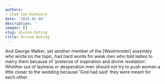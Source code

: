 ```yaml
---
authors:
- Chad Van Dixhoorn
date: '2015-01-04'
description: ''
images: []
slug: divine-dating
title: Divine Dating
---
```


And George Walker, yet another member of the [Westminster] assembly who wrote on the topic, had hard words for weak men who told ladies to marry them because of 'pretense of inspiration and divine revelation'. Whether out of laziness or desperation men should not try to push women a little closer to the wedding because 'God had said' they were meant for each other.